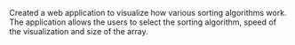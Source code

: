Created a web application to visualize how various sorting algorithms 
work. The application allows the users to select the sorting 
algorithm, speed of the visualization and size of the array.
    
